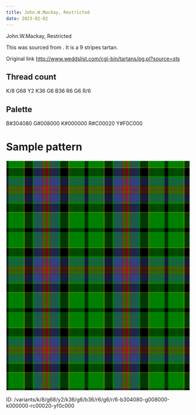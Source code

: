 ```yaml
---
title: John.W.Mackay, Restricted
date: 2023-02-02
---
```

John.W.Mackay, Restricted

This was sourced from <no value>.  It is a 9 stripes tartan.

Original link http://www.weddslist.com/cgi-bin/tartans/pg.pl?source=sts

## Thread count
K/8 G68 Y2 K36 G6 B36 R6 G6 R/6

## Palette
B#304080 G#008000 K#000000 R#C00020 Y#F0C000

# Sample pattern

![Tartan detail](tartan.png "K/8 G68 Y2 K36 G6 B36 R6 G6 R/6 tartan")

ID: /variants/k/8/g68/y2/k36/g6/b36/r6/g6/r/6-b304080-g008000-k000000-rc00020-yf0c000
